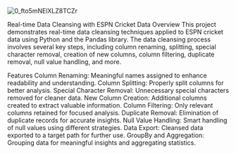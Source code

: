 
![0_fto5mNElXLZ8TCZr](https://github.com/IlayaBharathi260199/DataWrangling-Pandas-Python/assets/151670523/cd24a40d-4dfa-4879-bfe4-853384ff5852)

Real-time Data Cleansing with ESPN Cricket Data
Overview
This project demonstrates real-time data cleansing techniques applied to ESPN cricket data using Python and the Pandas library. The data cleansing process involves several key steps, including column renaming, splitting, special character removal, creation of new columns, column filtering, duplicate removal, null value handling, and more.

Features
Column Renaming: Meaningful names assigned to enhance readability and understanding.
Column Splitting: Properly split columns for better analysis.
Special Character Removal: Unnecessary special characters removed for cleaner data.
New Column Creation: Additional columns created to extract valuable information.
Column Filtering: Only relevant columns retained for focused analysis.
Duplicate Removal: Elimination of duplicate records for accurate insights.
Null Value Handling: Smart handling of null values using different strategies.
Data Export: Cleansed data exported to a target path for further use.
GroupBy and Aggregation: Grouping data for meaningful insights and aggregating statistics.

